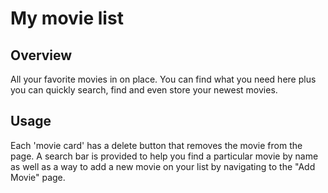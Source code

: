 # My movie list

## Overview

All your  favorite movies in on place. You can find
what you need here plus you can quickly search, find and even store your newest movies.

## Usage
Each 'movie card' has a delete button that removes  the movie from the page. A search bar is provided to help you find a particular movie by name as well as a way to add a new movie 
on your list by navigating to the "Add Movie" page.
